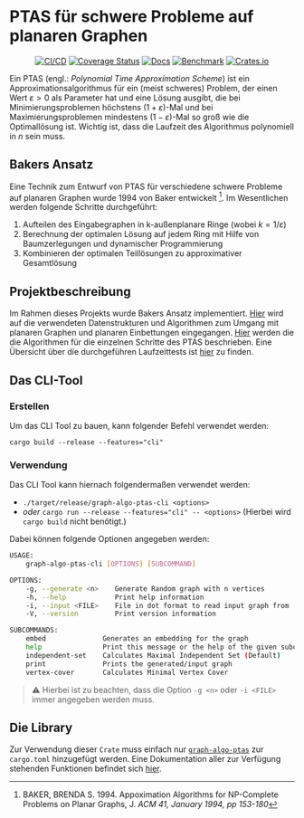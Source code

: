 # PTAS für schwere Probleme auf planaren Graphen

<div align="center">

[![CI/CD](https://github.com/thm-mni-ii/graph-algo-ptas/actions/workflows/ci-cd.yml/badge.svg)](https://github.com/thm-mni-ii/graph-algo-ptas/actions/workflows/ci-cd.yml) 
[![Coverage Status](https://coveralls.io/repos/github/thm-mni-ii/graph-algo-ptas/badge.svg?branch=main)](https://coveralls.io/github/thm-mni-ii/graph-algo-ptas?branch=main)
[![Docs](https://img.shields.io/github/actions/workflow/status/thm-mni-ii/graph-algo-ptas/pages.yml?branch=main&label=Docs&logo=Github)](https://thm-mni-ii.github.io/graph-algo-ptas/graph_algo_ptas/)
[![Benchmark](https://img.shields.io/github/actions/workflow/status/thm-mni-ii/graph-algo-ptas/pages.yml?branch=main&label=Benchmark&logo=Github)](https://thm-mni-ii.github.io/graph-algo-ptas/benchmark/report/)
[![Crates.io](https://img.shields.io/crates/v/graph-algo-ptas)](https://crates.io/crates/graph-algo-ptas)

</div>

Ein PTAS (engl.: *Polynomial Time Approximation Scheme*) ist ein Approximationsalgorithmus für ein (meist schweres) Problem, der einen Wert $ε > 0$ als Parameter hat und eine Lösung ausgibt, die bei Minimierungsproblemen höchstens $(1 + ε)$-Mal und bei Maximierungsproblemen mindestens $(1 - ε)$-Mal so groß wie die Optimallösung ist. Wichtig ist, dass die Laufzeit des Algorithmus polynomiell in $n$ sein muss.

## Bakers Ansatz

Eine Technik zum Entwurf von PTAS für verschiedene schwere Probleme auf planaren Graphen wurde 1994 von Baker entwickelt [^1]. Im Wesentlichen werden folgende Schritte durchgeführt:

1. Aufteilen des Eingabegraphen in k-außenplanare Ringe (wobei $k=1/ε$)
2. Berechnung der optimalen Lösung auf jedem Ring mit Hilfe von Baumzerlegungen und dynamischer Programmierung
3. Kombinieren der optimalen Teillösungen zu approximativer Gesamtlösung

## Projektbeschreibung

Im Rahmen dieses Projekts wurde Bakers Ansatz implementiert. [Hier](docs/data_structure.md) wird auf die verwendeten Datenstrukturen und Algorithmen zum Umgang mit planaren Graphen und planaren Einbettungen eingegangen. [Hier](docs/algorithm.md) werden die die Algorithmen für die einzelnen Schritte des PTAS beschrieben. Eine Übersicht über die durchgeführen Laufzeittests ist [hier](docs/benchmarks.md) zu finden.

[^1]: BAKER, BRENDA S. 1994. Appoximation Algorithms for NP-Complete Problems on Planar Graphs, J. *ACM 41, January 1994, pp 153-180*

## Das CLI-Tool

### Erstellen

Um das CLI Tool zu bauen, kann folgender Befehl verwendet werden:

`cargo build --release --features="cli"`

### Verwendung

Das CLI Tool kann hiernach folgendermaßen verwendet werden:

- `./target/release/graph-algo-ptas-cli <options>` 
- *oder* `cargo run --release --features="cli" -- <options>` (Hierbei wird `cargo build` nicht benötigt.)
  
Dabei können folgende Optionen angegeben werden:

```sh
USAGE:
    graph-algo-ptas-cli [OPTIONS] [SUBCOMMAND]

OPTIONS:
    -g, --generate <n>    Generate Random graph with n vertices
    -h, --help            Print help information
    -i, --input <FILE>    File in dot format to read input graph from
    -V, --version         Print version information

SUBCOMMANDS:
    embed              Generates an embedding for the graph
    help               Print this message or the help of the given subcommand(s)
    independent-set    Calculates Maximal Independent Set (Default)
    print              Prints the generated/input graph
    vertex-cover       Calculates Minimal Vertex Cover
```

> :warning: Hierbei ist zu beachten, dass die Option `-g <n>` oder `-i <FILE>` immer angegeben werden muss.

## Die Library

Zur Verwendung dieser `Crate` muss einfach nur [`graph-algo-ptas`](https://crates.io/crates/graph-algo-ptas) zur `cargo.toml` hinzugefügt werden. Eine Dokumentation aller zur Verfügung stehenden Funktionen befindet sich [hier](https://thm-mni-ii.github.io/graph-algo-ptas/graph_algo_ptas/).
